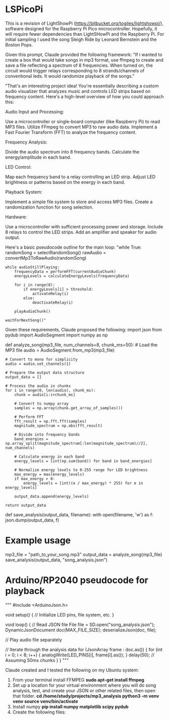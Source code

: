 # LSPicoPi
This is a revision of LightShowPi (https://bitbucket.org/togiles/lightshowpi/), software designed for the Raspberry Pi Pico microcontroller. Hopefully, it will require fewer dependencies than LightSHowPi and the Raspberry Pi.
For initial sampling I used the song Sleigh Ride by Leonard Bernstein and the Boston Pops. 

Given this prompt, Claude provided the following framework:
"If i wanted to create a box that would take songs in mp3 format, use ffmpeg to create and save a file reflecting a spectrum of 8 frequencies. When turned on, the circuit would trigger relays corresponding to 8 strands/channels of conventional leds. It would randomize playback of the songs."

"That's an interesting project idea! You're essentially describing a custom audio visualizer that analyzes music and controls LED strips based on frequency content. Here's a high-level overview of how you could approach this:

Audio Input and Processing:

Use a microcontroller or single-board computer (like Raspberry Pi) to read MP3 files.
Utilize FFmpeg to convert MP3 to raw audio data.
Implement a Fast Fourier Transform (FFT) to analyze the frequency content.


Frequency Analysis:

Divide the audio spectrum into 8 frequency bands.
Calculate the energy/amplitude in each band.


LED Control:

Map each frequency band to a relay controlling an LED strip.
Adjust LED brightness or patterns based on the energy in each band.


Playback System:

Implement a simple file system to store and access MP3 files.
Create a randomization function for song selection.


Hardware:

Use a microcontroller with sufficient processing power and storage.
Include 8 relays to control the LED strips.
Add an amplifier and speaker for audio output.



Here's a basic pseudocode outline for the main loop:
"while True:
    randomSong = selectRandomSong()
    rawAudio = convertMp3ToRawAudio(randomSong)
    
    while audioStillPlaying:
        frequencyData = performFFT(currentAudioChunk)
        energyLevels = calculateEnergyLevels(frequencyData)
        
        for i in range(8):
            if energyLevels[i] > threshold:
                activateRelay(i)
            else:
                deactivateRelay(i)
        
        playAudioChunk()
        
    waitForNextSong()"


Given these requirements, Claude proposed the following:
import json
from pydub import AudioSegment
import numpy as np

def analyze_song(mp3_file, num_channels=8, chunk_ms=50):
    # Load the MP3 file
    audio = AudioSegment.from_mp3(mp3_file)
    
    # Convert to mono for simplicity
    audio = audio.set_channels(1)
    
    # Prepare the output data structure
    output_data = []
    
    # Process the audio in chunks
    for i in range(0, len(audio), chunk_ms):
        chunk = audio[i:i+chunk_ms]
        
        # Convert to numpy array
        samples = np.array(chunk.get_array_of_samples())
        
        # Perform FFT
        fft_result = np.fft.fft(samples)
        magnitude_spectrum = np.abs(fft_result)
        
        # Divide into frequency bands
        band_energies = np.array_split(magnitude_spectrum[:len(magnitude_spectrum)//2], num_channels)
        
        # Calculate energy in each band
        energy_levels = [int(np.sum(band)) for band in band_energies]
        
        # Normalize energy levels to 0-255 range for LED brightness
        max_energy = max(energy_levels)
        if max_energy > 0:
            energy_levels = [int((e / max_energy) * 255) for e in energy_levels]
        
        output_data.append(energy_levels)
    
    return output_data

def save_analysis(output_data, filename):
    with open(filename, 'w') as f:
        json.dump(output_data, f)

# Example usage
mp3_file = "path_to_your_song.mp3"
output_data = analyze_song(mp3_file)
save_analysis(output_data, "song_analysis.json")

# Arduino/RP2040 pseudocode for playback
"""
#include <ArduinoJson.h>

void setup() {
  // Initialize LED pins, file system, etc.
}

void loop() {
  // Read JSON file
  File file = SD.open("song_analysis.json");
  DynamicJsonDocument doc(MAX_FILE_SIZE);
  deserializeJson(doc, file);
  
  // Play audio file separately
  
  // Iterate through the analysis data
  for (JsonArray frame : doc.as<JsonArray>()) {
    for (int i = 0; i < 8; i++) {
      analogWrite(LED_PINS[i], frame[i].as<int>());
    }
    delay(50);  // Assuming 50ms chunks
  }
}
"""

Claude created and I tested the following on my Ubuntu system: 
1. From your terminal install FFMPEG
**sudo apt-get install ffmpeg**
2. Set up a location for your virtual environment where you will do song analysis, test, and create your JSON or other related files, then open that folder.
**cd /home/study/projects/mp3_analysis
python3 -m venv venv
source venv/bin/activate**
3. Install numpy
**pip install numpy matplotlib scipy pydub**
4. Create the following files:


